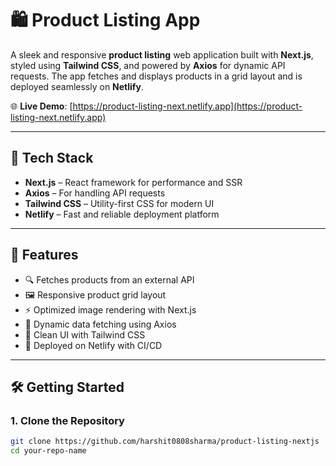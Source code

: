 # 🛍️ Product Listing App

A sleek and responsive **product listing** web application built with **Next.js**, styled using **Tailwind CSS**, and powered by **Axios** for dynamic API requests. The app fetches and displays products in a grid layout and is deployed seamlessly on **Netlify**.

🌐 **Live Demo**: [https://product-listing-next.netlify.app](https://product-listing-next.netlify.app)

---

## 🧰 Tech Stack

- **Next.js** – React framework for performance and SSR
- **Axios** – For handling API requests
- **Tailwind CSS** – Utility-first CSS for modern UI
- **Netlify** – Fast and reliable deployment platform

---

## 📸 Features

- 🔍 Fetches products from an external API
- 🖼️ Responsive product grid layout
- ⚡ Optimized image rendering with Next.js
- 🔄 Dynamic data fetching using Axios
- 🎨 Clean UI with Tailwind CSS
- 🚀 Deployed on Netlify with CI/CD

---

## 🛠️ Getting Started

### 1. Clone the Repository

```bash
git clone https://github.com/harshit0808sharma/product-listing-nextjs
cd your-repo-name

